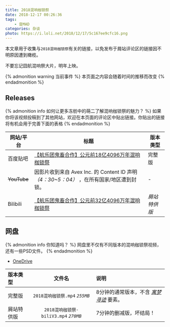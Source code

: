 ```yaml
---
title: 2018混响枷锁祭
date: 2018-12-17 00:26:36
tags:
    - 音MAD
categories: 杂谈
photo: https://i.loli.net/2018/12/17/5c167ee9cfc16.png
---
```


<!-- 2018ReeverbShacklesFestvalCollaboration -->

本文章用于收集与`2018混响枷锁祭`有关的链接，以免发布于屑站评论区的链接因不明原因遭到橄榄。

<!-- MORE -->

不要忘记囧航混响祭大片，明年上映。

{% admonition warning 当前事件 %}
本页面之内容会随着时间的推移而改变
{% endadmonition %}

## Releases

{% admonition info 如何让更多冻舫中的萌二了解混响枷锁祭的魅力？ %}
如果你将该视频投稿到了其他网站，欢迎在本页面的评论区中贴出链接。你贴出的链接将有机会用于完善下面的表格
{% endadmonition %}

网站/平台 | 标题 | 版本类型
-|-|-
百度贴吧 | [【航乐团鬼畜合作】公元前18亿4096万年混响枷锁祭](https://tieba.baidu.com/p/5974964709) | 完整版
~~YouTube~~ | 因影片收到来自 Avex Inc. 的 Content ID 声明 _（4：30~5：04）_ ，在所有国家/地区遭到封锁。 | -
Bilibili | [【航乐团鬼畜合作】公元前32亿4096万年混响枷锁祭](https://www.bilibili.com/video/av38333426/) | _屑站特供版_

## 网盘

{% admonition info 你知道吗？ %}
网盘里不仅有不同版本的混响枷锁祭视频，还有一些PSD文件。
{% endadmonition %}

- [OneDrive](https://1drv.ms/f/s!Am8L450rNn1H-UdfjG42N-jUzJih)

版本类型 | 文件名 | 说明
:-|:-:|:-
完整版 | `2018混响枷锁祭.mp4` _`255MB`_ | 8分钟的通常版本，不含 _[寓梦寻迹](https://www.bilibili.com/video/av38175036)_ 要素。
屑站特供版 | `2018混响枷锁祭-biliV3.mp4` _`270MB`_ | 7分钟的删减版，坏结局！